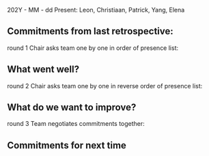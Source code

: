 202Y - MM - dd
Present: Leon, Christiaan, Patrick, Yang, Elena

## Commitments from last retrospective:
<copy from last retrospective>
  
round 1 Chair asks team one by one in order of presence list: 
## What went well?

round 2 Chair asks team one by one in reverse order of presence list: 
## What do we want to improve?

round 3 Team negotiates commitments together:
## Commitments for next time





